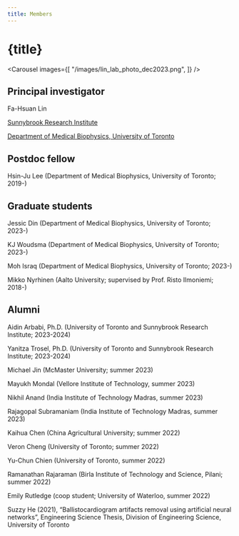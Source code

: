 ```yaml
---
title: Members
---
```


<script lang="ts">
    import Carousel from "$lib/components/Carousel.svelte";
</script>

# {title}

<Carousel images={[
    "/images/lin_lab_photo_dec2023.png",
]} />

## Principal investigator
Fa-Hsuan Lin

[Sunnybrook Research Institute](https://sunnybrook.ca/research/team/member.asp?t=11&m=865&page=528)

[Department of Medical Biophysics, University of Toronto](https://medbio.utoronto.ca/faculty/lin)

## Postdoc fellow

Hsin-Ju Lee (Department of Medical Biophysics, University of Toronto; 2019-)

## Graduate students

Jessic Din (Department of Medical Biophysics, University of Toronto; 2023-)

KJ Woudsma (Department of Medical Biophysics, University of Toronto; 2023-)

Moh Israq (Department of Medical Biophysics, University of Toronto; 2023-)

Mikko Nyrhinen (Aalto University; supervised by Prof. Risto Ilmoniemi; 2018-)

## Alumni
Aidin Arbabi, Ph.D. (University of Toronto and Sunnybrook Research Institute; 2023-2024)

Yanitza Trosel, Ph.D. (University of Toronto and Sunnybrook Research Institute; 2023-2024)

Michael Jin (McMaster University; summer 2023)

Mayukh Mondal (Vellore Institute of Technology, summer 2023)

Nikhil Anand (India Institute of Technology Madras, summer 2023)

Rajagopal Subramaniam (India Institute of Technology Madras, summer 2023)

Kaihua Chen (China Agricultural University; summer 2022)

Veron Cheng (University of Toronto; summer 2022)

Yu-Chun Chien (University of Toronto, summer 2022)

Ramanathan Rajaraman (Birla Institute of Technology and Science, Pilani; summer 2022)

Emily Rutledge (coop student; University of Waterloo, summer 2022)

Suzzy He (2021), “Ballistocardiogram artifacts removal using artificial neural networks”, Engineering Science Thesis, Division of Engineering Science, University of Toronto


